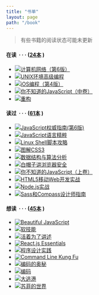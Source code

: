 ```yaml
---
title: "书单"
layout: page
path: "/book"
---
```


>有些书籍的阅读状态可能未更新

<div id="db-book-mine"><div class=""><h4><span class="">在读</span>      &nbsp;·&nbsp;·&nbsp;·<span class="pl">&nbsp;(<a href="https://book.douban.com/people/gtfx/do">24本</a>        )</span></h4><div class="mod"><div class="sub-list"><ul class="list-s clearfix"><li><a href="https://book.douban.com/subject/26176870/" class="cover"><img alt="计算机网络（第6版）" title="计算机网络（第6版）" src="https://img3.doubanio.com/spic/s27667093.jpg"></a></li><li><a href="https://book.douban.com/subject/1788421/" class="cover"><img alt="UNIX环境高级编程" title="UNIX环境高级编程" src="https://img3.doubanio.com/spic/s4436543.jpg"></a></li><li><a href="https://book.douban.com/subject/26287812/" class="cover"><img alt="iOS编程（第4版）" title="iOS编程（第4版）" src="https://img3.doubanio.com/spic/s27970290.jpg"></a></li><li><a href="https://book.douban.com/subject/26854244/" class="cover"><img alt="你不知道的JavaScript（中卷）" title="你不知道的JavaScript（中卷）" src="https://img3.doubanio.com/spic/s28969600.jpg"></a></li><li><a href="https://book.douban.com/subject/4262627/" class="cover"><img alt="重构" title="重构" src="https://img3.doubanio.com/spic/s4157180.jpg"></a></li></ul></div></div></div><div class=""><h4><span class="">读过</span>      &nbsp;·&nbsp;·&nbsp;·<span class="pl">&nbsp;(<a href="https://book.douban.com/people/gtfx/collect">61本</a>        )</span></h4><div class="mod"><div class="sub-list"><ul class="list-s clearfix"><li><a href="https://book.douban.com/subject/10549733/" class="cover"><img alt="JavaScript权威指南(第6版)" title="JavaScript权威指南(第6版)" src="https://img3.doubanio.com/spic/s8958854.jpg"></a></li><li><a href="https://book.douban.com/subject/3590768/" class="cover"><img alt="JavaScript语言精粹" title="JavaScript语言精粹" src="https://img3.doubanio.com/spic/s3651235.jpg"></a></li><li><a href="https://book.douban.com/subject/6889456/" class="cover"><img alt="Linux Shell脚本攻略" title="Linux Shell脚本攻略" src="https://img1.doubanio.com/spic/s22702207.jpg"></a></li><li><a href="https://book.douban.com/subject/25920727/" class="cover"><img alt="图解CSS3" title="图解CSS3" src="https://img3.doubanio.com/spic/s27319226.jpg"></a></li><li><a href="https://book.douban.com/subject/1139426/" class="cover"><img alt="数据结构与算法分析" title="数据结构与算法分析" src="https://img3.doubanio.com/spic/s1106991.jpg"></a></li><li><a href="https://book.douban.com/subject/26745213/" class="cover"><img alt="白帽子讲浏览器安全" title="白帽子讲浏览器安全" src="https://img3.doubanio.com/spic/s28513660.jpg"></a></li><li><a href="https://book.douban.com/subject/26351021/" class="cover"><img alt="你不知道的JavaScript（上卷）" title="你不知道的JavaScript（上卷）" src="https://img3.doubanio.com/spic/s28033372.jpg"></a></li><li><a href="https://book.douban.com/subject/24706036/" class="cover"><img alt="HTML5移动Web开发实战" title="HTML5移动Web开发实战" src="https://img1.doubanio.com/spic/s28103129.jpg"></a></li><li><a href="https://book.douban.com/subject/25870705/" class="cover"><img alt="Node.js实战" title="Node.js实战" src="https://img3.doubanio.com/spic/s27264241.jpg"></a></li><li><a href="https://book.douban.com/subject/25857991/" class="cover"><img alt="Sass和Compass设计师指南" title="Sass和Compass设计师指南" src="https://img1.doubanio.com/spic/s27251179.jpg"></a></li></ul></div></div></div><div class=""><h4><span class="">想读</span>      &nbsp;·&nbsp;·&nbsp;·<span class="pl">&nbsp;(<a href="https://book.douban.com/people/gtfx/wish">45本</a>        )</span></h4><div class="mod"><div class="sub-list"><ul class="list-s clearfix"><li><a href="https://book.douban.com/subject/26358340/" class="cover"><img alt="Beautiful JavaScript" title="Beautiful JavaScript" src="https://img1.doubanio.com/spic/s28040497.jpg"></a></li><li><a href="https://book.douban.com/subject/26835090/" class="cover"><img alt="软技能" title="软技能" src="https://img3.doubanio.com/spic/s28889106.jpg"></a></li><li><a href="https://book.douban.com/subject/26657570/" class="cover"><img alt="活着为了讲述" title="活着为了讲述" src="https://img3.doubanio.com/spic/s28606305.jpg"></a></li><li><a href="https://book.douban.com/subject/26670174/" class="cover"><img alt="React.js Essentials" title="React.js Essentials" src="https://img1.doubanio.com/spic/s28346799.jpg"></a></li><li><a href="https://book.douban.com/subject/6524000/" class="cover"><img alt="程序设计实践" title="程序设计实践" src="https://img1.doubanio.com/spic/s6570367.jpg"></a></li><li><a href="https://book.douban.com/subject/26194502/" class="cover"><img alt="Command Line Kung Fu" title="Command Line Kung Fu" src="https://img3.doubanio.com/spic/s27698123.jpg"></a></li><li><a href="https://book.douban.com/subject/1024570/" class="cover"><img alt="编码的奥秘" title="编码的奥秘" src="https://img3.doubanio.com/spic/s26535990.jpg"></a></li><li><a href="https://book.douban.com/subject/4822685/" class="cover"><img alt="编码" title="编码" src="https://img3.doubanio.com/spic/s4379914.jpg"></a></li><li><a href="https://book.douban.com/subject/5253517/" class="cover"><img alt="大逃港" title="大逃港" src="https://img1.doubanio.com/spic/s4470338.jpg"></a></li><li><a href="https://book.douban.com/subject/1045818/" class="cover"><img alt="苏菲的世界" title="苏菲的世界" src="https://img3.doubanio.com/spic/s2153661.jpg"></a></li></ul></div></div></div></div>